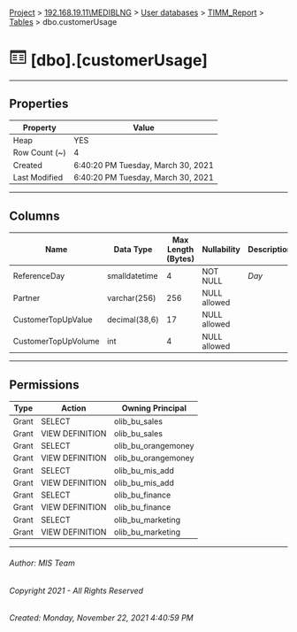 #### 

[Project](../../../../index.md) > [192.168.19.11\\MEDIBLNG](../../../index.md) > [User databases](../../index.md) > [TIMM_Report](../index.md) > [Tables](Tables.md) > dbo.customerUsage

# ![Tables](../../../../Images/Table32.png) [dbo].[customerUsage]

---

## <a name="#properties"></a>Properties

| Property | Value |
|---|---|
| Heap | YES |
| Row Count (~) | 4 |
| Created | 6:40:20 PM Tuesday, March 30, 2021 |
| Last Modified | 6:40:20 PM Tuesday, March 30, 2021 |


---

## <a name="#columns"></a>Columns

| Name | Data Type | Max Length (Bytes) | Nullability | Description |
|---|---|---|---|---|
| ReferenceDay | smalldatetime | 4 | NOT NULL | _Day_ |
| Partner | varchar(256) | 256 | NULL allowed |  |
| CustomerTopUpValue | decimal(38,6) | 17 | NULL allowed |  |
| CustomerTopUpVolume | int | 4 | NULL allowed |  |


---

## <a name="#permissions"></a>Permissions

| Type | Action | Owning Principal |
|---|---|---|
| Grant | SELECT | olib_bu_sales |
| Grant | VIEW DEFINITION | olib_bu_sales |
| Grant | SELECT | olib_bu_orangemoney |
| Grant | VIEW DEFINITION | olib_bu_orangemoney |
| Grant | SELECT | olib_bu_mis_add |
| Grant | VIEW DEFINITION | olib_bu_mis_add |
| Grant | SELECT | olib_bu_finance |
| Grant | VIEW DEFINITION | olib_bu_finance |
| Grant | SELECT | olib_bu_marketing |
| Grant | VIEW DEFINITION | olib_bu_marketing |


---

###### Author:  MIS Team

###### Copyright 2021 - All Rights Reserved

###### Created: Monday, November 22, 2021 4:40:59 PM

